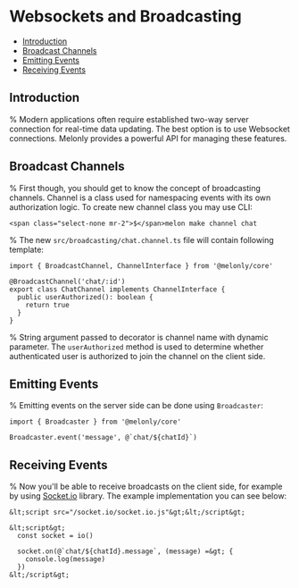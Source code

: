 <!-- omit in toc -->
# Websockets and Broadcasting

- [Introduction](#introduction)
- [Broadcast Channels](#broadcast-channels)
- [Emitting Events](#emitting-events)
- [Receiving Events](#receiving-events)

## Introduction

% Modern applications often require established two-way server connection for real-time data updating. The best option is to use Websocket connections. Melonly provides a powerful API for managing these features.

## Broadcast Channels

% First though, you should get to know the concept of broadcasting channels. Channel is a class used for namespacing events with its own authorization logic. To create new channel class you may use CLI:

```
<span class="select-none mr-2">$</span>melon make channel chat
```

% The new `src/broadcasting/chat.channel.ts` file will contain following template:

```
import { BroadcastChannel, ChannelInterface } from '@melonly/core'

@BroadcastChannel('chat/:id')
export class ChatChannel implements ChannelInterface {
  public userAuthorized(): boolean {
    return true
  }
}
```

% String argument passed to decorator is channel name with dynamic parameter. The `userAuthorized` method is used to determine whether authenticated user is authorized to join the channel on the client side.

## Emitting Events

% Emitting events on the server side can be done using `Broadcaster`:

```
import { Broadcaster } from '@melonly/core'

Broadcaster.event('message', @`chat/${chatId}`)
```

## Receiving Events

% Now you'll be able to receive broadcasts on the client side, for example by using [Socket.io](https://socket.io) library. The example implementation you can see below:

```
&lt;script src="/socket.io/socket.io.js"&gt;&lt;/script&gt;

&lt;script&gt;
  const socket = io()

  socket.on(@`chat/${chatId}.message`, (message) =&gt; {
    console.log(message)
  })
&lt;/script&gt;
```
